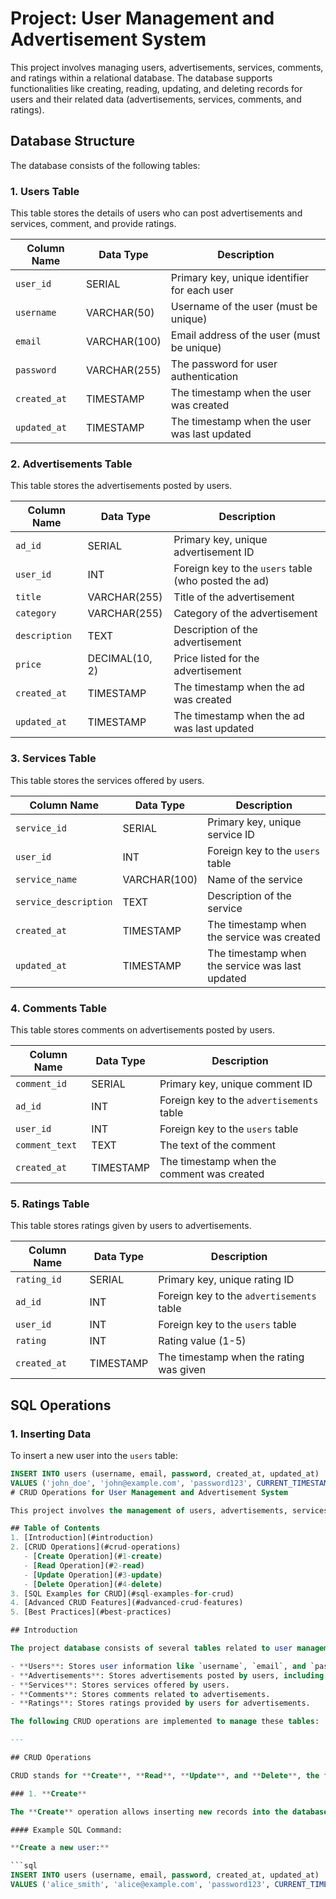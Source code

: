 # Project: User Management and Advertisement System

This project involves managing users, advertisements, services, comments, and ratings within a relational database. The database supports functionalities like creating, reading, updating, and deleting records for users and their related data (advertisements, services, comments, and ratings).

## Database Structure

The database consists of the following tables:

### 1. **Users Table**
This table stores the details of users who can post advertisements and services, comment, and provide ratings.

| Column Name  | Data Type         | Description                        |
|--------------|-------------------|------------------------------------|
| `user_id`    | SERIAL            | Primary key, unique identifier for each user |
| `username`   | VARCHAR(50)       | Username of the user (must be unique) |
| `email`      | VARCHAR(100)      | Email address of the user (must be unique) |
| `password`   | VARCHAR(255)      | The password for user authentication |
| `created_at` | TIMESTAMP         | The timestamp when the user was created |
| `updated_at` | TIMESTAMP         | The timestamp when the user was last updated |

### 2. **Advertisements Table**
This table stores the advertisements posted by users.

| Column Name  | Data Type         | Description                         |
|--------------|-------------------|-------------------------------------|
| `ad_id`      | SERIAL            | Primary key, unique advertisement ID |
| `user_id`    | INT               | Foreign key to the `users` table (who posted the ad) |
| `title`      | VARCHAR(255)      | Title of the advertisement         |
| `category`   | VARCHAR(255)      | Category of the advertisement      |
| `description`| TEXT              | Description of the advertisement   |
| `price`      | DECIMAL(10, 2)    | Price listed for the advertisement |
| `created_at` | TIMESTAMP         | The timestamp when the ad was created |
| `updated_at` | TIMESTAMP         | The timestamp when the ad was last updated |

### 3. **Services Table**
This table stores the services offered by users.

| Column Name         | Data Type         | Description                         |
|---------------------|-------------------|-------------------------------------|
| `service_id`        | SERIAL            | Primary key, unique service ID     |
| `user_id`           | INT               | Foreign key to the `users` table   |
| `service_name`      | VARCHAR(100)      | Name of the service                |
| `service_description`| TEXT             | Description of the service         |
| `created_at`        | TIMESTAMP         | The timestamp when the service was created |
| `updated_at`        | TIMESTAMP         | The timestamp when the service was last updated |

### 4. **Comments Table**
This table stores comments on advertisements posted by users.

| Column Name  | Data Type         | Description                         |
|--------------|-------------------|-------------------------------------|
| `comment_id` | SERIAL            | Primary key, unique comment ID      |
| `ad_id`      | INT               | Foreign key to the `advertisements` table |
| `user_id`    | INT               | Foreign key to the `users` table   |
| `comment_text`| TEXT             | The text of the comment            |
| `created_at` | TIMESTAMP         | The timestamp when the comment was created |

### 5. **Ratings Table**
This table stores ratings given by users to advertisements.

| Column Name | Data Type         | Description                         |
|-------------|-------------------|-------------------------------------|
| `rating_id` | SERIAL            | Primary key, unique rating ID       |
| `ad_id`     | INT               | Foreign key to the `advertisements` table |
| `user_id`   | INT               | Foreign key to the `users` table   |
| `rating`    | INT               | Rating value (1-5)                  |
| `created_at`| TIMESTAMP         | The timestamp when the rating was given |

## SQL Operations

### 1. **Inserting Data**
To insert a new user into the `users` table:

```sql
INSERT INTO users (username, email, password, created_at, updated_at)
VALUES ('john_doe', 'john@example.com', 'password123', CURRENT_TIMESTAMP, CURRENT_TIMESTAMP);
# CRUD Operations for User Management and Advertisement System

This project involves the management of users, advertisements, services, comments, and ratings. The operations provided allow users to **Create**, **Read**, **Update**, and **Delete** data from the respective tables. This document explains the CRUD operations implemented in the database and provides SQL commands for interacting with the system.

## Table of Contents
1. [Introduction](#introduction)
2. [CRUD Operations](#crud-operations)
   - [Create Operation](#1-create)
   - [Read Operation](#2-read)
   - [Update Operation](#3-update)
   - [Delete Operation](#4-delete)
3. [SQL Examples for CRUD](#sql-examples-for-crud)
4. [Advanced CRUD Features](#advanced-crud-features)
5. [Best Practices](#best-practices)

## Introduction

The project database consists of several tables related to user management and advertisements. The key tables are:

- **Users**: Stores user information like `username`, `email`, and `password`.
- **Advertisements**: Stores advertisements posted by users, including the `title`, `description`, `price`, etc.
- **Services**: Stores services offered by users.
- **Comments**: Stores comments related to advertisements.
- **Ratings**: Stores ratings provided by users for advertisements.

The following CRUD operations are implemented to manage these tables:

---

## CRUD Operations

CRUD stands for **Create**, **Read**, **Update**, and **Delete**, the four basic operations for managing data in a relational database.

### 1. **Create**

The **Create** operation allows inserting new records into the database.

#### Example SQL Command:

**Create a new user:**

```sql
INSERT INTO users (username, email, password, created_at, updated_at)
VALUES ('alice_smith', 'alice@example.com', 'password123', CURRENT_TIMESTAMP, CURRENT_TIMESTAMP);
